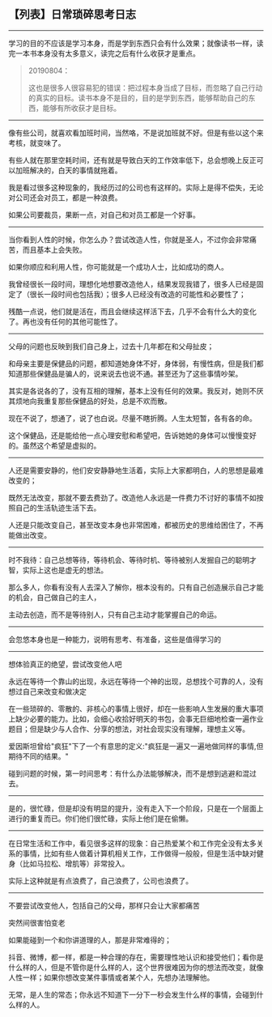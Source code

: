 ## 【列表】日常琐碎思考日志

---

学习的目的不应该是学习本身，而是学到东西只会有什么效果；就像读书一样，读完一本书本身没有太多意义，读完之后有什么收获才是重点。

> 20190804：
>
> 这也是很多人很容易犯的错误：把过程本身当成了目标，而忽略了自己行动的真实的目标。读书本身不是目的，目的是学到东西，能够帮助自己的东西，能够有所收获才是目标。

---

像有些公司，就喜欢看加班时间，当然咯，不是说加班就不好。但是有些以这个来考核，就变味了。

有些人就在那里空耗时间，还有就是导致白天的工作效率低下，总会想晚上反正可以加班解决的，白天的事情就拖着。

我是看过很多这种现象的，我经历过的公司也有这样的。实际上是得不偿失，无论对公司还会对员工，都是一种浪费。

如果公司要裁员，果断一点，对自己和对员工都是一个好事。

---

当你看到人性的时候，你怎么办？尝试改造人性，你就是圣人，不过你会非常痛苦，而且基本上会失败。

如果你顺应和利用人性，你可能就是一个成功人士，比如成功的商人。

我曾经很长一段时间，理想化地想要改造他人，结果发现我错了，很多人已经是固定了（很长一段时间也包括我）；很多人已经没有改造的可能性和必要性了；

残酷一点说，他们就是活在，而且会继续这样活下去，几乎不会有什么大的变化了。再也没有任何的其他可能性了。

---

父母的问题也反映到我们自己身上，过去十几年都在和父母扯皮；

和母亲主要是保健品的问题，都知道她身体不好，身体弱，有慢性病，但是我们都知道那些保健品是骗人的，说来说去也说不通。甚至还为了这些事情吵架。

其实是各说各的了，没有互相的理解，基本上没有任何的效果。我反对，她则不厌其烦地向我重复那些保健品的好处，总是不欢而散。

现在不说了，想通了，说了也白说。尽量不瞎折腾。人生太短暂，各有各的命。

这个保健品，还是能给他一点心理安慰和希望吧，告诉她她的身体可以慢慢变好的。虽然这个希望是虚拟的。

---

人还是需要安静的，他们安安静静地生活着，实际上大家都明白，人的思想是最难改变的；

既然无法改变，那就不要去费劲了。改造他人永远是一件费力不讨好的事情不如按照自己的生活轨迹生活下去。

人还是只能改变自己，甚至改变本身也非常困难，都被历史的思维给困住了，不再能做出改变。

---

时不我待：自己总想等待，等待机会、等待时机、等待被别人发掘自己的聪明才智，实际上这也是虚无的想法。

那么多人，你看有没有人去深入了解你，根本没有的。只有自己创造展示自己才能的机会，自己做自己的主人，

主动去创造，而不是等待别人，只有自己主动才能掌握自己的命运。

---

会忽悠本身也是一种能力，说明有思考、有准备，这些是值得学习的

---

想体验真正的绝望，尝试改变他人吧

永远在等待一个靠山的出现，永远在等待一个神的出现，总想找个可靠的人，没有想过自己来改变和做决定

在一些琐碎的、零散的、非核心的事情上很好，却在一些影响人生发展的重大事项上缺少必要的能力。比如，会细心收拾好明天的书包，会事无巨细地检查一遍作业题目；但是缺少与人合作、分享的想法，对社会现实没有理解，理想主义等。

爱因斯坦曾给"疯狂"下了一个有意思的定义:"疯狂是一遍又一遍地做同样的事情,但期待不同的结果。"

碰到问题的时候，第一时间思考：有什么办法能够解决，而不是想到逃避和混过去。

---

是的，很忙碌，但是却没有明显的提升，没有走入下一个阶段，只是在一个层面上进行的重复而已。你们他们很忙碌，实际上他们是在偷懒。

---

在日常生活和工作中，看见很多这样的现象：自己热爱某个和工作完全没有太多关系的事情，比如有些人做着计算机相关工作，工作做得一般般，但是生活中缺对健身（比如马拉松、增肌等）非常投入。

实际上这种就是有点浪费了，自己浪费了，公司也浪费了。

---

不要尝试改变他人，包括自己的父母，那样只会让大家都痛苦

突然间很害怕变老

如果能碰到一个和你讲道理的人，那是非常难得的；

抖音、微博，都一样，都是一种合理的存在，需要理性地认识和接受他们；看你是什么样的人，但是不管你是什么样的人，这个世界很难因为你的想法而改变，就像人性一样；如果你想改变某件事情或者某个人，先想办法理解他。

无常，是人生的常态；你永远不知道下一分下一秒会发生什么样的事情，会碰到什么样的人。

